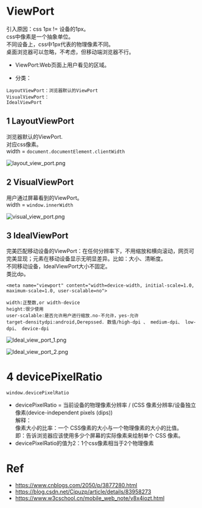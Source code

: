 # ViewPort
引入原因：css 1px != 设备的1px。       
css中像素是一个抽象单位。  
不同设备上，css中1px代表的物理像素不同。  
桌面浏览器可以忽略，不考虑，但移动端浏览器不行。    

- ViewPort:Web页面上用户看见的区域。  

- 分类： 
```
LayoutViewPort：浏览器默认的ViewPort   
VisualViewPort：
IdealViewPort
```

## 1 LayoutViewPort  
浏览器默认的ViewPort.  
对应css像素。   
width = `document.documentElement.clientWidth `

![layout_view_port.png](https://yingvickycao.github.io/img/html/layout_view_port.png)  

## 2 VisualViewPort  
用户通过屏幕看到的ViewPort。    
width = `window.innerWidth`

![visual_view_port.png](https://yingvickycao.github.io/img/html/visual_view_port.png)     

## 3 IdealViewPort  
完美匹配移动设备的ViewPort：在任何分辨率下，不用缩放和横向滚动，网页可完美显现；元素在移动设备显示无明显差异。比如：大小、清晰度。   
不同移动设备，IdealViewPort大小不固定。  
类比dp。  
```
<meta name="viewport" content="width=device-width, initial-scale=1.0, maximum-scale=1.0, user-scalable=no">

width:正整数,or width-device
height:很少使用
user-scalable:是否允许用户进行缩放.no-不允许，yes-允许
target-densitydpi:android,Derepssed. 数值/high-dpi 、 medium-dpi、 low-dpi、 device-dpi 	
```

![Ideal_view_port_1.png](https://yingvickycao.github.io/img/html/Ideal_view_port_1.png)  

![Ideal_view_port_2.png](https://yingvickycao.github.io/img/html/Ideal_view_port_2.png)  

# 4 devicePixelRatio
```
window.devicePixelRatio
```
- devicePixelRatio = 当前设备的物理像素分辨率 / (CSS 像素分辨率/设备独立像素(device-independent pixels (dips))  
解释：  
像素大小的比率：一个 CSS像素的大小与一个物理像素的大小的比值。  
即：告诉浏览器应该使用多少个屏幕的实际像素来绘制单个 CSS 像素。 
- devicePixelRatio的值为2：1个css像素相当于2个物理像素

# Ref
- https://www.cnblogs.com/2050/p/3877280.html
- https://blog.csdn.net/Cipuzp/article/details/83958273
- https://www.w3cschool.cn/mobile_web_note/v8x4iozt.html